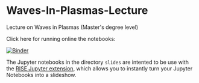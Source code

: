 # Waves-In-Plasmas-Lecture
Lecture on Waves in Plasmas (Master's degree level) 

Click here for running online the notebooks:

[![Binder](https://mybinder.org/badge.svg)](https://mybinder.org/v2/gh/jhillairet/Waves-In-Plasmas-Lecture/main)


The Jupyter notebooks in the directory `slides` are intented to be use with the [RISE Jupyter extension](https://github.com/damianavila/RISE), which allows you to instantly turn your Jupyter Notebooks into a slideshow.
